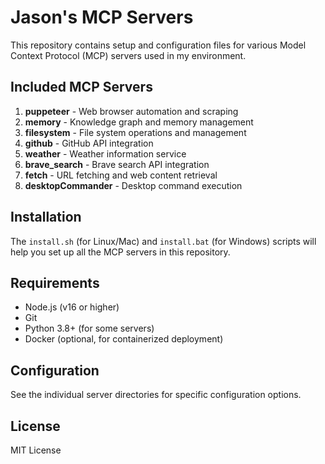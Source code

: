 # Jason's MCP Servers

This repository contains setup and configuration files for various Model Context Protocol (MCP) servers used in my environment.

## Included MCP Servers

1. **puppeteer** - Web browser automation and scraping
2. **memory** - Knowledge graph and memory management
3. **filesystem** - File system operations and management
4. **github** - GitHub API integration
5. **weather** - Weather information service
6. **brave_search** - Brave search API integration
7. **fetch** - URL fetching and web content retrieval
8. **desktopCommander** - Desktop command execution

## Installation

The `install.sh` (for Linux/Mac) and `install.bat` (for Windows) scripts will help you set up all the MCP servers in this repository.

## Requirements

- Node.js (v16 or higher)
- Git
- Python 3.8+ (for some servers)
- Docker (optional, for containerized deployment)

## Configuration

See the individual server directories for specific configuration options.

## License

MIT License
